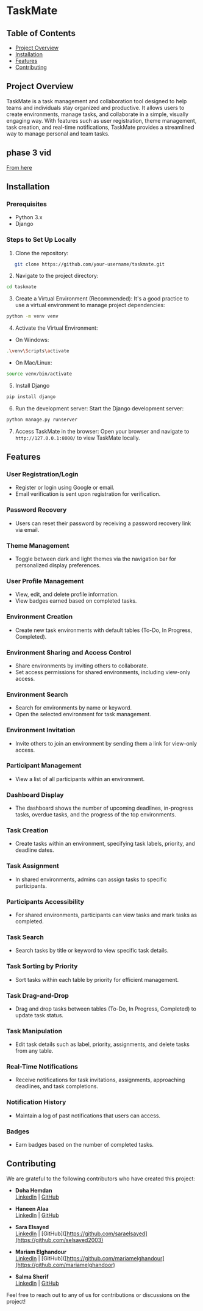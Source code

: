 # TaskMate

## Table of Contents
- [Project Overview](#Project-overview)
- [Installation](#Installation)
- [Features](#Features)
- [Contributing](#contributing)

## Project Overview
TaskMate is a task management and collaboration tool designed to help teams and individuals stay organized and productive. It allows users to create environments, manage tasks, and collaborate in a simple, visually engaging way. With features such as user registration, theme management, task creation, and real-time notifications, TaskMate provides a streamlined way to manage personal and team tasks.

## phase 3 vid
[From here]([https://github.com/SalmaSherif7070](https://drive.google.com/file/d/1TZ9GOQ9J_V8hCet78d7xoy2-B11FA5j0/view?usp=sharing))

## Installation

### Prerequisites
- Python 3.x
- Django

### Steps to Set Up Locally

1. Clone the repository:
```bash
   git clone https://github.com/your-username/taskmate.git
```

2. Navigate to the project directory:
```bash
cd taskmate
```

3. Create a Virtual Environment (Recommended): It's a good practice to use a virtual environment to manage project dependencies:
```bash
python -m venv venv
```

4. Activate the Virtual Environment:
- On Windows:
```bash
.\venv\Scripts\activate
```
- On Mac/Linux:
```bash
source venv/bin/activate
```

5. Install Django
```bash
pip install django
```

6. Run the development server: Start the Django development server:
```bash
python manage.py runserver
```

7. Access TaskMate in the browser: Open your browser and navigate to `http://127.0.0.1:8000/` to view TaskMate locally.


## Features

### User Registration/Login
- Register or login using Google or email.
- Email verification is sent upon registration for verification.

### Password Recovery
- Users can reset their password by receiving a password recovery link via email.

### Theme Management
- Toggle between dark and light themes via the navigation bar for personalized display preferences.

### User Profile Management
- View, edit, and delete profile information.
- View badges earned based on completed tasks.

### Environment Creation
- Create new task environments with default tables (To-Do, In Progress, Completed).

### Environment Sharing and Access Control
- Share environments by inviting others to collaborate.
- Set access permissions for shared environments, including view-only access.

### Environment Search
- Search for environments by name or keyword.
- Open the selected environment for task management.

### Environment Invitation
- Invite others to join an environment by sending them a link for view-only access.

### Participant Management
- View a list of all participants within an environment.

### Dashboard Display
- The dashboard shows the number of upcoming deadlines, in-progress tasks, overdue tasks, and the progress of the top environments.

### Task Creation
- Create tasks within an environment, specifying task labels, priority, and deadline dates.

### Task Assignment
- In shared environments, admins can assign tasks to specific participants.

### Participants Accessibility
- For shared environments, participants can view tasks and mark tasks as completed.

### Task Search
- Search tasks by title or keyword to view specific task details.

### Task Sorting by Priority
- Sort tasks within each table by priority for efficient management.

### Task Drag-and-Drop
- Drag and drop tasks between tables (To-Do, In Progress, Completed) to update task status.

### Task Manipulation
- Edit task details such as label, priority, assignments, and delete tasks from any table.

### Real-Time Notifications
- Receive notifications for task invitations, assignments, approaching deadlines, and task completions.

### Notification History
- Maintain a log of past notifications that users can access.

### Badges
- Earn badges based on the number of completed tasks.


## Contributing

We are grateful to the following contributors who have created this project:

- **Doha Hemdan**  
  [LinkedIn](https://www.linkedin.com/in/dohahemdan9838751b3/) | [GitHub](https://github.com/17-doha)
  
- **Haneen Alaa**  
  [LinkedIn](https://www.linkedin.com/in/haneen-alaa-44342b264/) | [GitHub](https://github.com/haneenalaa465)
  
- **Sara Elsayed**  
  [LinkedIn](https://www.linkedin.com/in/sarah-elsayed-20aab5284/) | [GitHub]([https://github.com/saraelsayed](https://github.com/selsayed2003)
  
- **Mariam Elghandour**  
  [LinkedIn](https://www.linkedin.com/in/mariam-elghandoor-271489255/) | [GitHub]([https://github.com/mariamelghandour](https://github.com/mariamelghandoor)
  
- **Salma Sherif**  
  [LinkedIn](https://www.linkedin.com/in/salma-sherif-9b428a246/) | [GitHub](https://github.com/SalmaSherif7070)

Feel free to reach out to any of us for contributions or discussions on the project!
